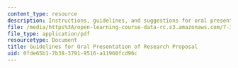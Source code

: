 ```yaml
---
content_type: resource
description: Instructions, guidelines, and suggestions for oral presentation.
file: /media/https%3A/open-learning-course-data-rc.s3.amazonaws.com/7-340-immune-evasion-how-sneaky-pathogens-avoid-host-surveillance-spring-2004/0fde65b17b3837919516a11960fcd96c_guide_oral_pres.pdf
file_type: application/pdf
resourcetype: Document
title: Guidelines for Oral Presentation of Research Proposal
uid: 0fde65b1-7b38-3791-9516-a11960fcd96c
---
```

